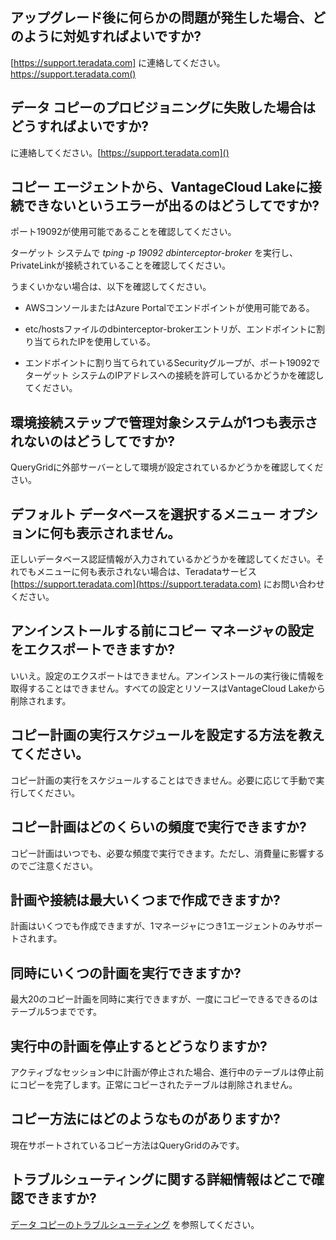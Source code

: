 ## アップグレード後に何らかの問題が発生した場合、どのように対処すればよいですか?


[https://support.teradata.com] に連絡してください。https://support.teradata.com()

## データ コピーのプロビジョニングに失敗した場合はどうすればよいですか?


 に連絡してください。[https://support.teradata.com]()

## コピー エージェントから、VantageCloud Lakeに接続できないというエラーが出るのはどうしてですか?


ポート19092が使用可能であることを確認してください。

ターゲット システムで *tping -p 19092 dbinterceptor-broker* を実行し、PrivateLinkが接続されていることを確認してください。

うまくいかない場合は、以下を確認してください。

-   AWSコンソールまたはAzure Portalでエンドポイントが使用可能である。


-   etc/hostsファイルのdbinterceptor-brokerエントリが、エンドポイントに割り当てられたIPを使用している。


-   エンドポイントに割り当てられているSecurityグループが、ポート19092でターゲット システムのIPアドレスへの接続を許可しているかどうかを確認してください。


## 環境接続ステップで管理対象システムが1つも表示されないのはどうしてですか?


QueryGridに外部サーバーとして環境が設定されているかどうかを確認してください。

## デフォルト データベースを選択するメニュー オプションに何も表示されません。


正しいデータベース認証情報が入力されているかどうかを確認してください。それでもメニューに何も表示されない場合は、Teradataサービス [https://support.teradata.com](https://support.teradata.com) にお問い合わせください。

## アンインストールする前にコピー マネージャの設定をエクスポートできますか?


いいえ。設定のエクスポートはできません。アンインストールの実行後に情報を取得することはできません。すべての設定とリソースはVantageCloud Lakeから削除されます。

## コピー計画の実行スケジュールを設定する方法を教えてください。


コピー計画の実行をスケジュールすることはできません。必要に応じて手動で実行してください。

## コピー計画はどのくらいの頻度で実行できますか?


コピー計画はいつでも、必要な頻度で実行できます。ただし、消費量に影響するのでご注意ください。

## 計画や接続は最大いくつまで作成できますか?


計画はいくつでも作成できますが、1マネージャにつき1エージェントのみサポートされます。

## 同時にいくつの計画を実行できますか?


最大20のコピー計画を同時に実行できますが、一度にコピーできるできるのはテーブル5つまでです。

## 実行中の計画を停止するとどうなりますか?


アクティブなセッション中に計画が停止された場合、進行中のテーブルは停止前にコピーを完了します。正常にコピーされたテーブルは削除されません。

## コピー方法にはどのようなものがありますか?


現在サポートされているコピー方法はQueryGridのみです。

## トラブルシューティングに関する詳細情報はどこで確認できますか?


[データ コピーのトラブルシューティング](https://docs.teradata.com/access/sources/dita/topic?dita:topicPath=thg1693478735173.dita&utm_source=console&utm_medium=iph) を参照してください。

